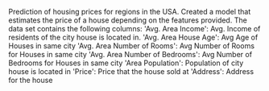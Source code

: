 Prediction of housing prices for regions in the USA. Created a model that estimates the price of a house depending on the features provided. The data set contains the following columns:
  'Avg. Area Income': Avg. Income of residents of the city house is located in.
  'Avg. Area House Age': Avg Age of Houses in same city
  'Avg. Area Number of Rooms': Avg Number of Rooms for Houses in same city
  'Avg. Area Number of Bedrooms': Avg Number of Bedrooms for Houses in same city
  'Area Population': Population of city house is located in
  'Price': Price that the house sold at
  'Address': Address for the house
